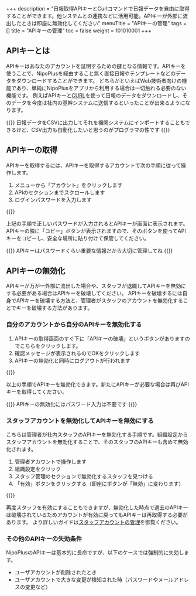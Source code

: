 +++
description = "日報取得APIキーとCurlコマンドで日報データを自由に取得することができます。他システムとの連携などに活用可能。APIキーが外部に流出したときは即座に無効化してください"
menuTitle = "APIキーの管理"
tags = []
title = "APIキーの管理"
toc = false
weight = 101010001
+++

## APIキーとは

APIキーはあなたのアカウントを証明するための鍵となる情報です。APIキーを使うことで、NipoPlusを経由すること無く直接日報やテンプレートなどのデータをダウンロードすることができます。
どちらかといえばWeb技術者向けの機能であり、単純にNipoPlusをアプリから利用する場合は一切触れる必要のない機能です。
例えばAPIキーと[CURL](https://curl.se/)を使って日報のデータをダウンロードし、そのデータを今度は社内の基幹システムに送信するといったことが出来るようになります。

{{<alice pos="right" icon="ok">}}
日報データをCSVに出力してそれを機関システムにインポートすることもできるけど、CSV出力も自動化したいと思うのがプログラマの性です
{{</alice>}}

## APIキーの取得

APIキーを取得するには、APIキーを取得するアカウントで次の手順に従って操作します。

1. メニューから「アカウント」をクリックします
1. APIのセクションまでスクロールします
1. ログインパスワードを入力します

{{<appscreen filename="apikeyGet" title="APIキーを取得するには再認証のためログインパスワードの入力が必要です" >}}

上記の手順で正しいパスワードが入力されるとAPIキーが画面に表示されます。APIキーの隣に「コピー」ボタンが表示されますので、そのボタンを使ってAPIキーをコピーし、安全な場所に貼り付けて保管してください。

{{<alice pos="right" icon="shield">}}
APIキーはパスワードくらい重要な情報だから大切に管理してね
{{</alice>}}

## APIキーの無効化

APIキーが万が一外部に流出した場合や、スタッフが退職してAPIキーを無効にする必要がある場合はAPIキーを破壊してください。
APIキーを破壊するには自身でAPIキーを破壊する方法と、管理者がスタッフのアカウントを無効化することでキーを破壊する方法があります。

### 自分のアカウントから自分のAPIキーを無効化する

1. APIキーの取得画面のすぐ下に「APIキーの破壊」というボタンがありますのでこちらをクリックします。
1. 確認メッセージが表示されるのでOKをクリックします
1. APIキーの無効化と同時にログアウトが行われます

{{<appscreen filename="invoke-api-key" title="APIキーの破壊をクリックしてAPIキーを無効化できます。この操作と同時にログアウトが自動で行われます" >}}

以上の手順でAPIキーを無効化できます。新たにAPIキーが必要な場合は再びAPIキーを取得してください。

{{<alice pos="right" icon="shield">}}
APIキーの無効化にはパスワード入力は不要です
{{</alice>}}

### スタッフアカウントを無効化してAPIキーを無効にする

こちらは管理者が社内スタッフのAPIキーを無効化する手順です。組織設定からスタッフアカウントを無効化することで、そのスタッフのAPIキーも含めて無効化されます。

1. 管理者アカウントで操作します
1. 組織設定をクリック
1. スタッフ管理のセクションで無効化するスタッフを見つける
1. 「有効」ボタンをクリックする（即座にボタンが「無効」に変わります）

{{<appscreen filename="disablestaff" title="特定のスタッフアカウントを無効化することでそのスタッフのAPIキーも含めて無効化されます" >}}

再度スタッフを有効にすることもできますが、無効化した時点で過去のAPIキーは破壊されているためアカウントが有効に戻ってもAPIキーは再取得する必要があります。
より詳しいガイドは[スタッフアカウントの管理](/manual/initial-setting/staff/)を御覧ください。

### その他のAPIキーの失効条件

NipoPlusのAPIキーは基本的に長命ですが、以下のケースでは強制的に失効します。

- ユーザアカウントが削除されたとき
- ユーザアカウントで大きな変更が検知された時（パスワードやメールアドレスの変更など）
